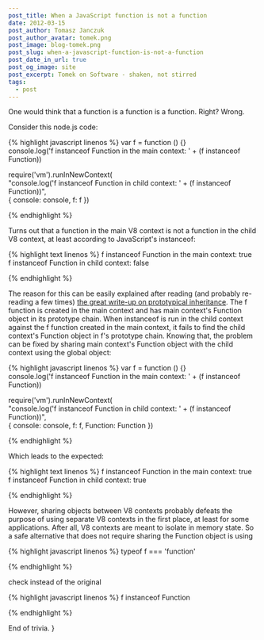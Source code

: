 ```yaml
---
post_title: When a JavaScript function is not a function
date: 2012-03-15
post_author: Tomasz Janczuk
post_author_avatar: tomek.png
post_image: blog-tomek.png
post_slug: when-a-javascript-function-is-not-a-function
post_date_in_url: true
post_og_image: site
post_excerpt: Tomek on Software - shaken, not stirred
tags:
  - post
---
```





One would think that a function is a function is a function. Right? Wrong.   

Consider this node.js code:  

{% highlight javascript linenos %}
   var f = function () {}  
console.log('f instanceof Function in the main context: ' + (f instanceof Function))  
  
require('vm').runInNewContext(  
    "console.log('f instanceof Function in child context: ' + (f instanceof Function))",  
    { console: console, f: f })  

  

{% endhighlight %}



Turns out that a function in the main V8 context is not a function in the child V8 context, at least according to JavaScript's instanceof:

{% highlight text linenos %}
f instanceof Function in the main context: true  
f instanceof Function in child context: false
  

{% endhighlight %}



The reason for this can be easily explained after reading (and probably re-reading a few times) [the great write-up on prototypical inheritance](http://joost.zeekat.nl/constructors-considered-mildly-confusing.html). The f function is created in the main context and has main context's Function object in its prototype chain. When instanceof is run in the child context against the f function created in the main context, it fails to find the child context's Function object in f's prototype chain. Knowing that, the problem can be fixed by sharing main context's Function object with the child context using the global object:

{% highlight javascript linenos %}
var f = function () {}  
console.log('f instanceof Function in the main context: ' + (f instanceof Function))  
  
require('vm').runInNewContext(  
    "console.log('f instanceof Function in child context: ' + (f instanceof Function))",  
    { console: console, f: f, Function: Function })  

  

{% endhighlight %}



Which leads to the expected:

{% highlight text linenos %}
f instanceof Function in the main context: true  
f instanceof Function in child context: true
  

{% endhighlight %}



However, sharing objects between V8 contexts probably defeats the purpose of using separate V8 contexts in the first place, at least for some applications. After all, V8 contexts are meant to isolate in memory state. So a safe alternative that does not require sharing the Function object is using 

{% highlight javascript linenos %}
typeof f === 'function'
  

{% endhighlight %}



check instead of the original

{% highlight javascript linenos %}
f instanceof Function
  

{% endhighlight %}



End of trivia.  }